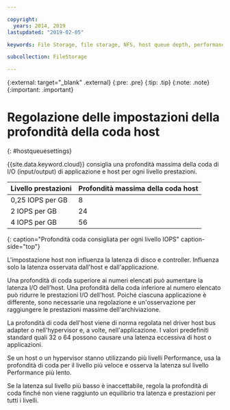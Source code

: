 ```yaml
---

copyright:
  years: 2014, 2019
lastupdated: "2019-02-05"

keywords: File Storage, file storage, NFS, host queue depth, performance tuning

subcollection: FileStorage

---
```

{:external: target="_blank" .external}
{:pre: .pre}
{:tip: .tip}
{:note: .note}
{:important: .important}

# Regolazione delle impostazioni della profondità della coda host
{: #hostqueuesettings}

{{site.data.keyword.cloud}} consiglia una profondità massima della coda di I/O (input/output) di applicazione e host per ogni livello prestazioni.

| Livello prestazioni | Profondità massima della coda host |
|------|------|
| 0,25 IOPS per GB | 8 |
| 2 IOPS per GB | 24 |
| 4 IOPS per GB | 56 |
{: caption="Profondità coda consigliata per ogni livello IOPS" caption-side="top"}

L'impostazione host non influenza la latenza di disco e controller. Influenza solo la latenza osservata dall'host e dall'applicazione.

Una profondità di coda superiore ai numeri elencati può aumentare la latenza I/O dell'host. Una profondità della coda inferiore al numero elencato può ridurre le prestazioni I/O dell'host. Poiché ciascuna applicazione è differente, sono necessarie una regolazione e un'osservazione per raggiungere le prestazioni massime dell'archiviazione.

La profondità di coda dell'host viene di norma regolata nel driver host bus adapter o nell'hypervisor e, a volte, nell'applicazione. I valori predefiniti standard quali 32 o 64 possono causare una latenza eccessiva di host o applicazioni.

Se un host o un hypervisor stanno utilizzando più livelli Performance, usa la profondità di coda per il livello più veloce e osserva la latenza sul livello Performance più lento.

Se la latenza sul livello più basso è inaccettabile, regola la profondità di coda finché non viene raggiunto un equilibrio tra latenza e prestazioni per tutti i livelli.
